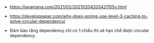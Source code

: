 - https://javamana.com/2021/02/20210204203421155v.html
- https://developpaper.com/why-does-spring-use-level-3-caching-to-solve-circular-dependency/

- Đảm bảo rằng dependency chỉ có 1 chiều thì sẽ hạn chế được circular dependency.